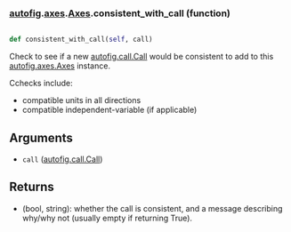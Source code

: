 ### [autofig](autofig.md).[axes](autofig.axes.md).[Axes](autofig.axes.Axes.md).consistent_with_call (function)


```py

def consistent_with_call(self, call)

```



Check to see if a new [autofig.call.Call](autofig.call.Call.md) would be consistent to add to
this [autofig.axes.Axes](autofig.axes.Axes.md) instance.

Cchecks include:

* compatible units in all directions
* compatible independent-variable (if applicable)

Arguments
-----------
* `call` ([autofig.call.Call](autofig.call.Call.md))

Returns
----------
* (bool, string): whether the call is consistent, and a message describing
    why/why not (usually empty if returning True).

